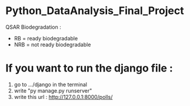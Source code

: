 # Python_DataAnalysis_Final_Project
QSAR Biodegradation :

- RB = ready biodegradable
- NRB = not ready biodegradable 


# If you want to run the django file : 
1) go to .../django in the terminal
2) write "py manage.py runserver"
3) write this url : http://127.0.0.1:8000/polls/